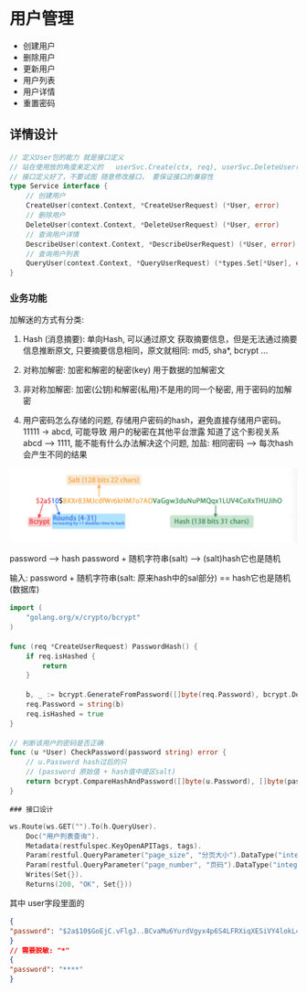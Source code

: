 # 用户管理

+ 创建用户
+ 删除用户
+ 更新用户
+ 用户列表
+ 用户详情
+ 重置密码

## 详情设计

```go
// 定义User包的能力 就是接口定义
// 站在使用放的角度来定义的   userSvc.Create(ctx, req), userSvc.DeleteUser(id)
// 接口定义好了，不要试图 随意修改接口， 要保证接口的兼容性
type Service interface {
	// 创建用户
	CreateUser(context.Context, *CreateUserRequest) (*User, error)
	// 删除用户
	DeleteUser(context.Context, *DeleteUserRequest) (*User, error)
	// 查询用户详情
	DescribeUser(context.Context, *DescribeUserRequest) (*User, error)
	// 查询用户列表
	QueryUser(context.Context, *QueryUserRequest) (*types.Set[*User], error)
}
```

### 业务功能

加解迷的方式有分类:
1. Hash (消息摘要): 单向Hash, 可以通过原文 获取摘要信息，但是无法通过摘要信息推断原文, 只要摘要信息相同，原文就相同: md5, sha*, bcrypt ...
2. 对称加解密: 加密和解密的秘密(key)  用于数据的加解密文
3. 非对称加解密:  加密(公钥)和解密(私用)不是用的同一个秘密, 用于密码的加解密

1. 用户密码怎么存储的问题, 存储用户密码的hash，避免直接存储用户密码。 11111 -> abcd, 可能导致 用户的秘密在其他平台泄露 知道了这个影视关系abcd --> 1111,
   能不能有什么办法解决这个问题, 加盐:   相同密码 --> 每次hash会产生不同的结果

![alt text](image.png)


password --> hash
password + 随机字符串(salt) -->  (salt)hash它也是随机

输入: password + 随机字符串(salt: 原来hash中的sal部分) == hash它也是随机(数据库)

```go
import (
	"golang.org/x/crypto/bcrypt"
)

func (req *CreateUserRequest) PasswordHash() {
	if req.isHashed {
		return
	}

	b, _ := bcrypt.GenerateFromPassword([]byte(req.Password), bcrypt.DefaultCost)
	req.Password = string(b)
	req.isHashed = true
}

// 判断该用户的密码是否正确
func (u *User) CheckPassword(password string) error {
	// u.Password hash过后的只
	// (password 原始值 + hash值中提区salt)
	return bcrypt.CompareHashAndPassword([]byte(u.Password), []byte(password))
}
```

	### 接口设计

```go
ws.Route(ws.GET("").To(h.QueryUser).
	Doc("用户列表查询").
	Metadata(restfulspec.KeyOpenAPITags, tags).
	Param(restful.QueryParameter("page_size", "分页大小").DataType("integer")).
	Param(restful.QueryParameter("page_number", "页码").DataType("integer")).
	Writes(Set{}).
	Returns(200, "OK", Set{}))
```

其中 user字段里面的
```json
{
"password": "$2a$10$GoEjC.vFlgJ..BCvaMu6YurdVgyx4p6S4LFRXiqXESiVY4lokL496"
}
// 需要脱敏: "*"
{
"password": "****"
}
```


